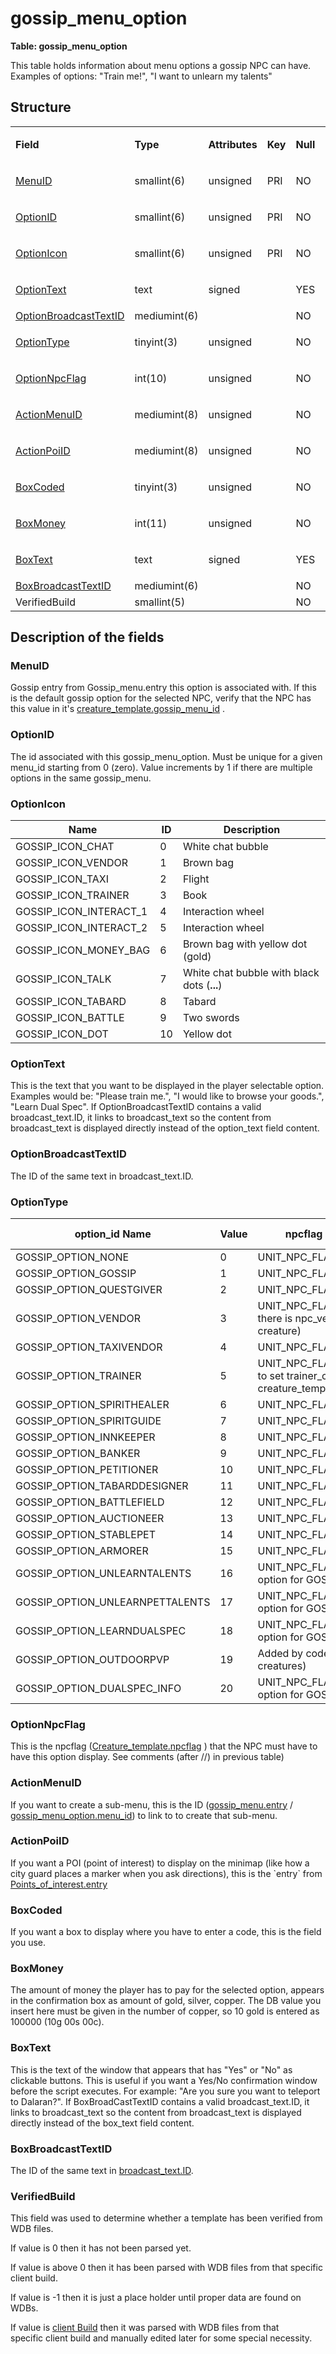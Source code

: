# gossip\_menu\_option

**Table: gossip\_menu\_option**

This table holds information about menu options a gossip NPC can have. Examples of options: "Train me!", "I want to unlearn my talents"

## Structure

<table>
<tbody>
<tr>
<td><p><strong>Field</strong></p></td>
<td><p><strong>Type</strong></p></td>
<td><p><strong>Attributes</strong></p></td>
<td><p><strong>Key</strong></p></td>
<td><p><strong>Null</strong></p></td>
<td><p><strong>Default</strong></p></td>
<td><p><strong>Extra</strong></p></td>
<td><p><strong>Comment</strong></p></td>
</tr>
<tr>
<td><p><a href="#menuid">MenuID</a></p></td>
<td><p>smallint(6)</p></td>
<td><p>unsigned</p></td>
<td><p>PRI</p></td>
<td><p>NO</p></td>
<td><p>0</p></td>
<td><p><br />
</p></td>
<td><p><br />
</p></td>
</tr>
<tr>
<td><p><a href="#id">OptionID</a></p></td>
<td><p>smallint(6)</p></td>
<td><p>unsigned</p></td>
<td><p>PRI</p></td>
<td><p>NO</p></td>
<td><p>0</p></td>
<td><p><br />
</p></td>
<td><p><br />
</p></td>
</tr>
<tr>
<td><p><a href="#optionicon">OptionIcon</a></p></td>
<td><p>smallint(6)</p></td>
<td><p>unsigned</p></td>
<td><p>PRI</p></td>
<td><p>NO</p></td>
<td><p>0</p></td>
<td><p><br />
</p></td>
<td><p><br />
</p></td>
</tr>
<tr>
<td><p><a href="#optiontext">OptionText</a></p></td>
<td><p>text</p></td>
<td><p>signed</p></td>
<td><p><br />
</p></td>
<td><p>YES</p></td>
<td><p>NULL</p></td>
<td><p><br />
</p></td>
<td><p><br />
</p></td>
</tr>
<tr>
<td><a href="#optionbroadcasttextid">OptionBroadcastTextID</a></td>
<td>mediumint(6)</td>
<td><br />
</td>
<td><br />
</td>
<td>NO</td>
<td><br />
</td>
<td><br />
</td>
<td><br />
</td>
</tr>
<tr>
<td><p><a href="#optionid">OptionType</a></p></td>
<td><p>tinyint(3)</p></td>
<td><p>unsigned</p></td>
<td><p><br />
</p></td>
<td><p>NO</p></td>
<td><p>0</p></td>
<td><p><br />
</p></td>
<td><p><br />
</p></td>
</tr>
<tr>
<td><p><a href="#npcoptionnpcflag">OptionNpcFlag</a></p></td>
<td><p>int(10)</p></td>
<td><p>unsigned</p></td>
<td><p><br />
</p></td>
<td><p>NO</p></td>
<td><p>0</p></td>
<td><p><br />
</p></td>
<td><p><br />
</p></td>
</tr>
<tr>
<td><p><a href="#actionmenuid">ActionMenuID</a></p></td>
<td><p>mediumint(8)</p></td>
<td><p>unsigned</p></td>
<td><p><br />
</p></td>
<td><p>NO</p></td>
<td><p>0</p></td>
<td><p><br />
</p></td>
<td><p><br />
</p></td>
</tr>
<tr>
<td><p><a href="#actionpoiid">ActionPoiID</a></p></td>
<td><p>mediumint(8)</p></td>
<td><p>unsigned</p></td>
<td><p><br />
</p></td>
<td><p>NO</p></td>
<td><p>0</p></td>
<td><p><br />
</p></td>
<td><p><br />
</p></td>
</tr>
<tr>
<td><p><a href="#boxcoded">BoxCoded</a></p></td>
<td><p>tinyint(3)</p></td>
<td><p>unsigned</p></td>
<td><p><br />
</p></td>
<td><p>NO</p></td>
<td><p>0</p></td>
<td><p><br />
</p></td>
<td><p><br />
</p></td>
</tr>
<tr>
<td><p><a href="#boxmoney">BoxMoney</a></p></td>
<td><p>int(11)</p></td>
<td><p>unsigned</p></td>
<td><p><br />
</p></td>
<td><p>NO</p></td>
<td><p>0</p></td>
<td><p><br />
</p></td>
<td><p><br />
</p></td>
</tr>
<tr>
<td><p><a href="#boxtext">BoxText</a></p></td>
<td><p>text</p></td>
<td><p>signed</p></td>
<td><p><br />
</p></td>
<td><p>YES</p></td>
<td><p>NULL</p></td>
<td><p><br />
</p></td>
<td><p><br />
</p></td>
</tr>
<tr>
<td><a href="#boxbroadcasttextid">BoxBroadcastTextID</a></td>
<td>mediumint(6)</td>
<td><br />
</td>
<td><br />
</td>
<td>NO</td>
<td>0</td>
<td><br />
</td>
<td><br />
</td>
</tr>
<tr>
<td>VerifiedBuild</td>
<td>smallint(5)</td>
<td><br />
</td>
<td><br />
</td>
<td>NO</td>
<td>0</td>
<td><br />
</td>
<td><br />
</td>
</tr>
</tbody>
</table>

## Description of the fields

### MenuID

Gossip entry from Gossip\_menu.entry this option is associated with.
If this is the default gossip option for the selected NPC, verify that the NPC has this value in it's [creature\_template.gossip\_menu\_id](creature_template.md#gossip_menu_id) .

### OptionID

The id associated with this gossip\_menu\_option. Must be unique for a given menu\_id starting from 0 (zero).
Value increments by 1 if there are multiple options in the same gossip\_menu.

### OptionIcon

| Name                      | ID  | Description                                 |
|---------------------------|-----|---------------------------------------------|
| GOSSIP\_ICON\_CHAT        | 0   | White chat bubble                           |
| GOSSIP\_ICON\_VENDOR      | 1   | Brown bag                                   |
| GOSSIP\_ICON\_TAXI        | 2   | Flight                                      |
| GOSSIP\_ICON\_TRAINER     | 3   | Book                                        |
| GOSSIP\_ICON\_INTERACT\_1 | 4   | Interaction wheel                           |
| GOSSIP\_ICON\_INTERACT\_2 | 5   | Interaction wheel                           |
| GOSSIP\_ICON\_MONEY\_BAG  | 6   | Brown bag with yellow dot (gold)            |
| GOSSIP\_ICON\_TALK        | 7   | White chat bubble with black dots (**...**) |
| GOSSIP\_ICON\_TABARD      | 8   | Tabard                                      |
| GOSSIP\_ICON\_BATTLE      | 9   | Two swords                                  |
| GOSSIP\_ICON\_DOT         | 10  | Yellow dot                                  |

### OptionText

This is the text that you want to be displayed in the player selectable option. Examples would be: "Please train me.", "I would like to browse your goods.", "Learn Dual Spec".
If OptionBroadcastTextID contains a valid broadcast\_text.ID, it links to broadcast\_text so the content from broadcast\_text is displayed directly instead of the option\_text field content.

### OptionBroadcastTextID

The ID of the same text in broadcast\_text.ID.

### OptionType

|option_id Name|Value|npcflag Name (& comment)|npcflag value|
|--- |--- |--- |--- |
|GOSSIP_OPTION_NONE|0|UNIT_NPC_FLAG_NONE|0|
|GOSSIP_OPTION_GOSSIP|1|UNIT_NPC_FLAG_GOSSIP|1|
|GOSSIP_OPTION_QUESTGIVER|2|UNIT_NPC_FLAG_QUESTGIVER|2|
|GOSSIP_OPTION_VENDOR|3|UNIT_NPC_FLAG_VENDOR (Make sure there is npc_vendor data for this creature)|128|
|GOSSIP_OPTION_TAXIVENDOR|4|UNIT_NPC_FLAG_TAXIVENDOR|8192|
|GOSSIP_OPTION_TRAINER|5|UNIT_NPC_FLAG_TRAINER (Remember to set trainer_class in creature_template)|16|
|GOSSIP_OPTION_SPIRITHEALER|6|UNIT_NPC_FLAG_SPIRITHEALER|16384|
|GOSSIP_OPTION_SPIRITGUIDE|7|UNIT_NPC_FLAG_SPIRITGUIDE|32768|
|GOSSIP_OPTION_INNKEEPER|8|UNIT_NPC_FLAG_INNKEEPER|65536|
|GOSSIP_OPTION_BANKER|9|UNIT_NPC_FLAG_BANKER|131072|
|GOSSIP_OPTION_PETITIONER|10|UNIT_NPC_FLAG_PETITIONER|262144|
|GOSSIP_OPTION_TABARDDESIGNER|11|UNIT_NPC_FLAG_TABARDDESIGNER|524288|
|GOSSIP_OPTION_BATTLEFIELD|12|UNIT_NPC_FLAG_BATTLEFIELDPERSON|1048576|
|GOSSIP_OPTION_AUCTIONEER|13|UNIT_NPC_FLAG_AUCTIONEER|2097152|
|GOSSIP_OPTION_STABLEPET|14|UNIT_NPC_FLAG_STABLE|4194304|
|GOSSIP_OPTION_ARMORER|15|UNIT_NPC_FLAG_ARMORER (not used)|4096|
|GOSSIP_OPTION_UNLEARNTALENTS|16|UNIT_NPC_FLAG_TRAINER (bonus option for GOSSIP_OPTION_TRAINER)|16|
|GOSSIP_OPTION_UNLEARNPETTALENTS|17|UNIT_NPC_FLAG_TRAINER (bonus option for GOSSIP_OPTION_TRAINER)|16|
|GOSSIP_OPTION_LEARNDUALSPEC|18|UNIT_NPC_FLAG_TRAINER (bonus option for GOSSIP_OPTION_TRAINER)|16|
|GOSSIP_OPTION_OUTDOORPVP|19|Added by code (option for outdoor PvP creatures)||
|GOSSIP_OPTION_DUALSPEC_INFO|20|UNIT_NPC_FLAG_TRAINER (bonus option for GOSSIP_OPTION_TRAINER)|16|

### OptionNpcFlag

This is the npcflag ([Creature\_template.npcflag](creature_template.md#npcflag) ) that the NPC must have to have this option display. See comments (after //) in previous table)

### ActionMenuID

If you want to create a sub-menu, this is the ID ([gossip\_menu.entry](gossip_menu.md#entry) / [gossip\_menu\_option.menu\_id](gossip_menu_option.md#menu_id)) to link to to create that sub-menu.

### ActionPoiID

If you want a POI (point of interest) to display on the minimap (like how a city guard places a marker when you ask directions), this is the \`entry\` from [Points\_of\_interest.entry](points_of_interest.md#entry)

### BoxCoded

If you want a box to display where you have to enter a code, this is the field you use.

### BoxMoney

The amount of money the player has to pay for the selected option, appears in the confirmation box as amount of gold, silver, copper.
The DB value you insert here must be given in the number of copper, so 10 gold is entered as 100000 (10g 00s 00c).

### BoxText

This is the text of the window that appears that has "Yes" or "No" as clickable buttons. This is useful if you want a Yes/No confirmation window before the script executes. For example: "Are you sure you want to teleport to Dalaran?".
If BoxBroadCastTextID contains a valid broadcast\_text.ID, it links to broadcast\_text so the content from broadcast\_text is displayed directly instead of the box\_text field content.

### BoxBroadcastTextID

The ID of the same text in [broadcast\_text.ID](broadcast_text.md#id).

### VerifiedBuild

This field was used to determine whether a template has been verified from WDB files.

If value is 0 then it has not been parsed yet.

If value is above 0 then it has been parsed with WDB files from that specific client build.

If value is -1 then it is just a place holder until proper data are found on WDBs.

If value is [client Build](../auth/realmlist.md#gamebuild) then it was parsed with WDB files from that specific client build and manually edited later for some special necessity.
